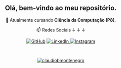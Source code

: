 <h2 align="center">Olá, bem-vindo ao meu repositório.</h1>
<p align="center">🔭 Atualmente cursando<strong> Ciência da Computação (P8)</strong>.</p>
<p align="center">📫 Redes Sociais ↓ ↓ ↓

<p align="center">
  <a href="https://github.com/claudiobmontenegro"><img src="https://img.shields.io/badge/-GitHub-000?style=flat-square&logo=Github&logoColor=white&link" alt="GitHub"></a>
  <a href="https://www.linkedin.com/in/claudiobmontenegro"><img src="https://img.shields.io/badge/LinkedIn-%230077B5.svg?&style=flat-square&logo=linkedin&logoColor=white" alt="LinkedIn">
  </a>
  <a href="https://www.instagram.com/claudiobessa_m"><img src="https://img.shields.io/badge/Instagram-%23E4405F.svg?&style=flat-square&logo=instagram&logoColor=white" alt="Instagram"></a>
  </a>
</p>
<br>
<p align="center">  
  <a href="https://github.com/claudiobmontenegro"><img src="https://github-readme-stats.vercel.app/api?username=claudiobmontenegro&hide=prs&show_icons=true&theme=dark&include_all_commits=true&count_private=true" alt="claudiobmontenegro"/></a>
